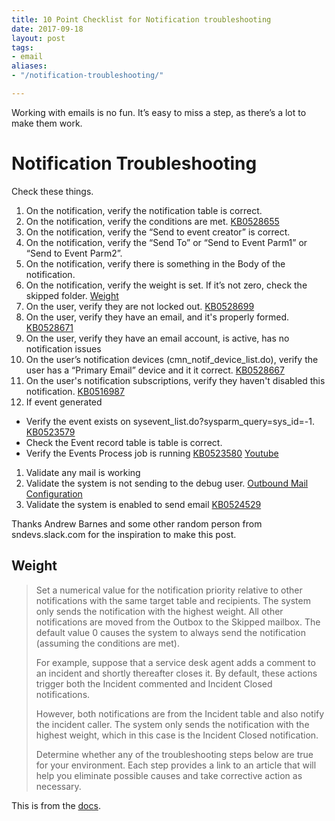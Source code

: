 ```yaml
---
title: 10 Point Checklist for Notification troubleshooting
date: 2017-09-18
layout: post
tags:
- email
aliases:
- "/notification-troubleshooting/"

---
```

Working with emails is no fun.  It’s easy to miss a step, as there’s a lot to make them work.

<!--more-->

# Notification Troubleshooting

Check these things.

1. On the notification, verify the notification table is correct.
1. On the notification, verify the conditions are met. [KB0528655](https://hi.service-now.com/kb_view.do?sysparm_article=KB0528655)
1. On the notification, verify the “Send to event creator” is correct.
1. On the notification, verify the “Send To” or “Send to Event Parm1” or “Send to Event Parm2”.
1. On the notification, verify there is something in the Body of the notification.
1. On the notification, verify the weight is set.  If it’s not zero, check the skipped folder. [Weight](#weight)
1. On the user, verify they are not locked out. [KB0528699](https://hi.service-now.com/kb_view.do?sysparm_article=KB0528699)
1. On the user, verify they have an email, and it's properly formed. [KB0528671](https://hi.service-now.com/kb_view.do?sysparm_article=KB0528671)
1. On the user, verify they have an email account, is active, has no notification issues
1. On the user’s notification devices (cmn_notif_device_list.do), verify the user has a “Primary Email” device and it it correct. [KB0528667](https://hi.service-now.com/kb_view.do?sysparm_article=KB0528667)
1. On the user's notification subscriptions, verify they haven't disabled this notification. [KB0516987](https://hi.service-now.com/kb_view.do?sysparm_article=KB0516987)
1. If event generated
  - Verify the event exists on sysevent_list.do?sysparm_query=sys_id=-1. [KB0523579](https://hi.service-now.com/kb_view.do?sysparm_article=KB0523579)
  - Check the Event record table is table is correct.
  - Verify the Events Process job is running [KB0523580](https://hi.service-now.com/kb_view.do?sysparm_article=KB0523580) [Youtube](https://www.youtube.com/watch?v=gYVwq8pH0-A)
1. Validate any mail is working
1. Validate the system is not sending to the debug user. [Outbound Mail Configuration](https://docs.servicenow.com/bundle/helsinki-servicenow-platform/page/administer/reference-pages/reference/r_OutboundMailConfiguration.html)
1. Validate the system is enabled to send email [KB0524529](https://hi.service-now.com/kb_view.do?sysparm_article=KB0524529)

Thanks Andrew Barnes and some other random person from sndevs.slack.com for the inspiration to make this post.

## Weight

> Set a numerical value for the notification priority relative to other notifications with the same target table and recipients. The system only sends the notification with the highest weight. All other notifications are moved from the Outbox to the Skipped mailbox. The default value 0 causes the system to always send the notification (assuming the conditions are met).
>
> For example, suppose that a service desk agent adds a comment to an incident and shortly thereafter closes it. By default, these actions trigger both the Incident commented and Incident Closed notifications.
>
> However, both notifications are from the Incident table and also notify the incident caller. The system only sends the notification with the highest weight, which in this case is the Incident Closed notification.
>
> Determine whether any of the troubleshooting steps below are true for your environment. Each step provides a link to an article that will help you eliminate possible causes and take corrective action as necessary.

This is from the [docs](https://docs.servicenow.com/bundle/helsinki-servicenow-platform/page/administer/notification/task/t_CreateANotification.html).